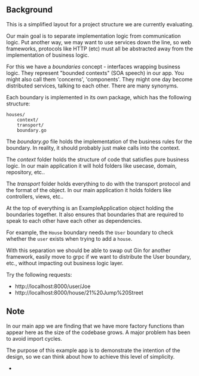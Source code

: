 ## Background

This is a simplified layout for a project structure we are currently evaluating.

Our main goal is to separate implementation logic from communication logic. Put another way, we may want to use services down the line, so web frameworks, protocols like HTTP (etc) must all be abstracted away from the implementation of business logic.

For this we have a *boundaries* concept - interfaces wrapping business logic. They represent "bounded contexts" (SOA speech) in our app. You might also call them 'concerns', 'components'. They might one day become distributed services, talking to each other. There are many synonyms.

Each boundary is implemented in its own package, which has the following structure:

```
houses/
    context/
    transport/
    boundary.go
```


The *boundary.go* file holds the implementation of the business rules for the boundary. In reality, it should probably just make calls into the context.

The *context* folder holds the structure of code that satisfies pure business logic. In our main application it will hold folders like usecase, domain, repository, etc..

The *transport* folder holds everything to do with the transport protocol and the format of the object. In our main application it holds folders like controllers, views, etc..

At the top of everything is an ExampleApplication object holding the boundaries together. It also ensures that boundaries that are required to speak to each other have each other as dependencies.

For example, the `House` boundary needs the `User` boundary to check whether the `user` exists when trying to add a `house`.

With this separation we should be able to swap out Gin for another framework, easily move to grpc if we want to distribute the User boundary, etc., without impacting out business logic layer.


Try the following requests:

* http://localhost:8000/user/Joe
* http://localhost:8000/house/21%20Jump%20Street


## Note

In our main app we are finding that we have more factory functions than appear here as the size of the codebase grows. A major problem has been to avoid import cycles.

The purpose of this example app is to demonstrate the intention of the design, so we can think about how to achieve this level of simplicity.


*

